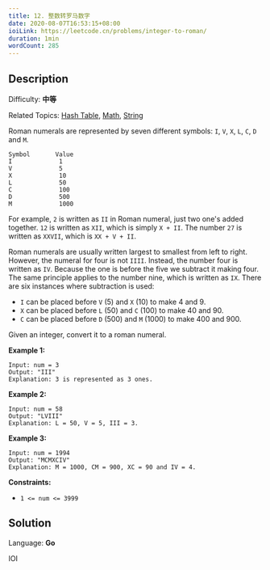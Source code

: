 ```yaml
---
title: 12. 整数转罗马数字
date: 2020-08-07T16:53:15+08:00
ioiLink: https://leetcode.cn/problems/integer-to-roman/
duration: 1min
wordCount: 285
---
```


## Description

Difficulty: **中等**

Related Topics: [Hash Table](https://leetcode.cn/tag/https://leetcode.cn/tag/hash-table//), [Math](https://leetcode.cn/tag/https://leetcode.cn/tag/math//), [String](https://leetcode.cn/tag/https://leetcode.cn/tag/string//)


Roman numerals are represented by seven different symbols: `I`, `V`, `X`, `L`, `C`, `D` and `M`.

```
Symbol       Value
I             1
V             5
X             10
L             50
C             100
D             500
M             1000
```

For example, `2` is written as `II` in Roman numeral, just two one's added together. `12` is written as `XII`, which is simply `X + II`. The number `27` is written as `XXVII`, which is `XX + V + II`.

Roman numerals are usually written largest to smallest from left to right. However, the numeral for four is not `IIII`. Instead, the number four is written as `IV`. Because the one is before the five we subtract it making four. The same principle applies to the number nine, which is written as `IX`. There are six instances where subtraction is used:

*   `I` can be placed before `V` (5) and `X` (10) to make 4 and 9.
*   `X` can be placed before `L` (50) and `C` (100) to make 40 and 90.
*   `C` can be placed before `D` (500) and `M` (1000) to make 400 and 900.

Given an integer, convert it to a roman numeral.

**Example 1:**

```
Input: num = 3
Output: "III"
Explanation: 3 is represented as 3 ones.
```

**Example 2:**

```
Input: num = 58
Output: "LVIII"
Explanation: L = 50, V = 5, III = 3.
```

**Example 3:**

```
Input: num = 1994
Output: "MCMXCIV"
Explanation: M = 1000, CM = 900, XC = 90 and IV = 4.
```

**Constraints:**

*   `1 <= num <= 3999`


## Solution

Language: **Go**

IOI
